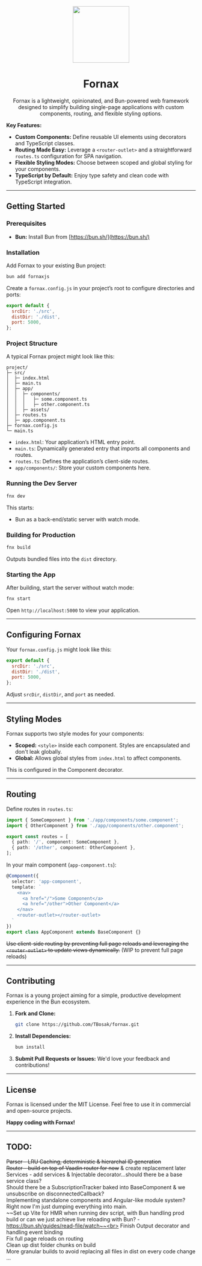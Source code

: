 <div align="center">
  
<img width="150px" src="https://github.com/user-attachments/assets/cbe98a21-31f1-4209-af64-8a43f058f3cf">
<h1>Fornax</h1>
Fornax is a lightweight, opinionated, and Bun-powered web framework designed to simplify building single-page applications with custom components, routing, and flexible styling options.
</div>

**Key Features:**

- **Custom Components:** Define reusable UI elements using decorators and TypeScript classes.
- **Routing Made Easy:** Leverage a `<router-outlet>` and a straightforward `routes.ts` configuration for SPA navigation.
- **Flexible Styling Modes:** Choose between scoped and global styling for your components.
- **TypeScript by Default:** Enjoy type safety and clean code with TypeScript integration.

---

## Getting Started

### Prerequisites

- **Bun:** Install Bun from [https://bun.sh/](https://bun.sh/)
  
### Installation

Add Fornax to your existing Bun project:

```bash
bun add fornaxjs
```

Create a `fornax.config.js` in your project’s root to configure directories and ports:

```js
export default {
  srcDir: './src',
  distDir: './dist',
  port: 5000,
};
```

### Project Structure

A typical Fornax project might look like this:

```
project/
├─ src/
│  ├─ index.html
│  ├─ main.ts
│  ├─ app/
│  │  ├─ components/
│  │  │   ├─ some.component.ts
│  │  │   ├─ other.component.ts
│  │  ├─ assets/
│  ├─ routes.ts
│  ├─ app.component.ts
├─ fornax.config.js
└─ main.ts
```

- `index.html`: Your application’s HTML entry point.
- `main.ts`: Dynamically generated entry that imports all components and routes.
- `routes.ts`: Defines the application’s client-side routes.
- `app/components/`: Store your custom components here.

### Running the Dev Server

```bash
fnx dev
```

This starts:
- Bun as a back-end/static server with watch mode.

### Building for Production

```bash
fnx build
```

Outputs bundled files into the `dist` directory.

### Starting the App

After building, start the server without watch mode:

```bash
fnx start
```

Open `http://localhost:5000` to view your application.

---

## Configuring Fornax

Your `fornax.config.js` might look like this:

```js
export default {
  srcDir: './src',
  distDir: './dist',
  port: 5000,
};
```

Adjust `srcDir`, `distDir`, and `port` as needed.

---

## Styling Modes

Fornax supports two style modes for your components:

- **Scoped:** `<style>` inside each component. Styles are encapsulated and don't leak globally.
- **Global:** Allows global styles from `index.html` to affect components.

This is configured in the Component decorator.

---

## Routing

Define routes in `routes.ts`:

```typescript
import { SomeComponent } from './app/components/some.component';
import { OtherComponent } from './app/components/other.component';

export const routes = [
  { path: '/', component: SomeComponent },
  { path: '/other', component: OtherComponent },
];
```

In your main component (`app-component.ts`):

```typescript
@Component({
  selector: 'app-component',
  template: `
    <nav>
      <a href="/">Some Component</a>
      <a href="/other">Other Component</a>
    </nav>
    <router-outlet></router-outlet>
  `
})
export class AppComponent extends BaseComponent {}
```

~~Use client-side routing by preventing full page reloads and leveraging the `<router-outlet>` to update views dynamically.~~ (WIP to prevent full page reloads)

---

## Contributing

Fornax is a young project aiming for a simple, productive development experience in the Bun ecosystem.

1. **Fork and Clone:**
   ```bash
   git clone https://github.com/TBosak/fornax.git
   ```
2. **Install Dependencies:**
   ```bash
   bun install
   ```
4. **Submit Pull Requests or Issues:**
   We'd love your feedback and contributions!

---

## License

Fornax is licensed under the MIT License. Feel free to use it in commercial and open-source projects.

**Happy coding with Fornax!**
  
---

## TODO:

~~Parser - LRU Caching, deterministic & hierarchal ID generation~~ <br>
~~Router - build on top of Vaadin router for now~~ & create replacement later <br>
Services - add services & Injectable decorator...should there be a base service class? <br>
Should there be a SubscriptionTracker baked into BaseComponent & we unsubscribe on disconnectedCallback? <br>
Implementing standalone components and Angular-like module system? Right now I'm just dumping everything into main. <br>
~~Set up Vite for HMR when running dev script, with Bun handling prod build or can we just achieve live reloading with Bun? - https://bun.sh/guides/read-file/watch~~<br>
Finish Output decorator and handling event binding <br>
Fix full page reloads on routing <br>
Clean up dist folder chunks on build <br>
More granular builds to avoid replacing all files in dist on every code change <br>
...
